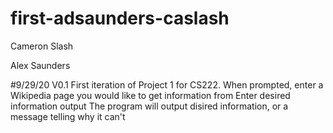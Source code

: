 # first-adsaunders-caslash

Cameron Slash

Alex Saunders


#9/29/20 V0.1
First iteration of Project 1 for CS222.
When prompted, enter a Wikipedia page you would like to get information from
Enter desired information output
The program will output disired information, or a message telling why it can't
